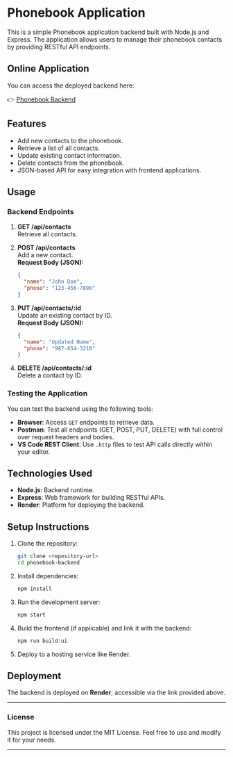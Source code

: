 # Phonebook Application

This is a simple Phonebook application backend built with Node.js and Express. The application allows users to manage their phonebook contacts by providing RESTful API endpoints.

## Online Application

You can access the deployed backend here:

👉 [Phonebook Backend](https://phonebook-backend-36ad.onrender.com/)

## Features

- Add new contacts to the phonebook.
- Retrieve a list of all contacts.
- Update existing contact information.
- Delete contacts from the phonebook.
- JSON-based API for easy integration with frontend applications.

## Usage

### Backend Endpoints

1. **GET /api/contacts**  
   Retrieve all contacts.

2. **POST /api/contacts**  
   Add a new contact.  
   **Request Body (JSON):**
   ```json
   {
     "name": "John Doe",
     "phone": "123-456-7890"
   }
   ```

3. **PUT /api/contacts/:id**  
   Update an existing contact by ID.  
   **Request Body (JSON):**
   ```json
   {
     "name": "Updated Name",
     "phone": "987-654-3210"
   }
   ```

4. **DELETE /api/contacts/:id**  
   Delete a contact by ID.

### Testing the Application

You can test the backend using the following tools:
- **Browser**: Access `GET` endpoints to retrieve data.
- **Postman**: Test all endpoints (GET, POST, PUT, DELETE) with full control over request headers and bodies.
- **VS Code REST Client**: Use `.http` files to test API calls directly within your editor.

## Technologies Used

- **Node.js**: Backend runtime.
- **Express**: Web framework for building RESTful APIs.
- **Render**: Platform for deploying the backend.

## Setup Instructions

1. Clone the repository:
   ```bash
   git clone <repository-url>
   cd phonebook-backend
   ```

2. Install dependencies:
   ```bash
   npm install
   ```

3. Run the development server:
   ```bash
   npm start
   ```

4. Build the frontend (if applicable) and link it with the backend:
   ```bash
   npm run build:ui
   ```

5. Deploy to a hosting service like Render.

## Deployment

The backend is deployed on **Render**, accessible via the link provided above.

---

### License

This project is licensed under the MIT License. Feel free to use and modify it for your needs.

---


